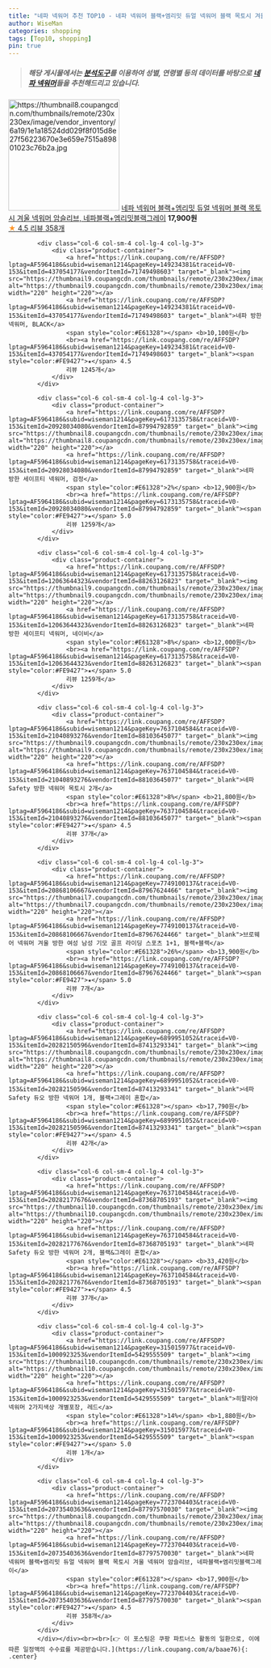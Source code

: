 ```yaml
---
title: "네파 넥워머 추천 TOP10 - 네파 넥워머 블랙+엠리밋 듀얼 넥워머 블랙 목토시 겨울 넥워머 암슬리브, 네파블랙+엠리밋블랙그레이"
author: WiseMan
categories: shopping
tags: [Top10, shopping]
pin: true
---
```


> ##### 해당 게시물에서는 [**분석도구**](https://itemscout.io/)를 이용하여 **성별**, **연령별** 등의 데이터를 바탕으로 [**네파 넥워머**](https://link.coupang.com/a/baae76)들을 추천해드리고 있습니다.
<div class="container"><div class="row">
            <div class="col-6 col-sm-4 col-lg-4 col-lg-3">
                <div class="product-container">
                    <a href="https://link.coupang.com/re/AFFSDP?lptag=AF5964186&subid=wiseman1214&pageKey=7723704403&traceid=V0-153&itemId=20735403636&vendorItemId=87797570030" target="_blank"><img src="https://thumbnail8.coupangcdn.com/thumbnails/remote/230x230ex/image/vendor_inventory/6a19/1e1a18524dd029f8f015d8e27f56223670e3e659e7515a89801023c76b2a.jpg" alt="https://thumbnail8.coupangcdn.com/thumbnails/remote/230x230ex/image/vendor_inventory/6a19/1e1a18524dd029f8f015d8e27f56223670e3e659e7515a89801023c76b2a.jpg" width="220" height="220"></a>
                    <a href="https://link.coupang.com/re/AFFSDP?lptag=AF5964186&subid=wiseman1214&pageKey=7723704403&traceid=V0-153&itemId=20735403636&vendorItemId=87797570030" target="_blank">네파 넥워머 블랙+엠리밋 듀얼 넥워머 블랙 목토시 겨울 넥워머 암슬리브, 네파블랙+엠리밋블랙그레이</a>
                    <span style="color:#E61328"></span> <b>17,900원</b>
                    <br><a href="https://link.coupang.com/re/AFFSDP?lptag=AF5964186&subid=wiseman1214&pageKey=7723704403&traceid=V0-153&itemId=20735403636&vendorItemId=87797570030" target="_blank"><span style="color:#FE9427">★</span> 4.5
                    리뷰 358개</a>
                </div>
            </div>
            
            <div class="col-6 col-sm-4 col-lg-4 col-lg-3">
                <div class="product-container">
                    <a href="https://link.coupang.com/re/AFFSDP?lptag=AF5964186&subid=wiseman1214&pageKey=149234381&traceid=V0-153&itemId=437054177&vendorItemId=71749498603" target="_blank"><img src="https://thumbnail9.coupangcdn.com/thumbnails/remote/230x230ex/image/vendor_inventory/df06/8e63a2726648af3d4dff5183fe01ece05e23106a71b85ec2e933ea824536.jpg" alt="https://thumbnail9.coupangcdn.com/thumbnails/remote/230x230ex/image/vendor_inventory/df06/8e63a2726648af3d4dff5183fe01ece05e23106a71b85ec2e933ea824536.jpg" width="220" height="220"></a>
                    <a href="https://link.coupang.com/re/AFFSDP?lptag=AF5964186&subid=wiseman1214&pageKey=149234381&traceid=V0-153&itemId=437054177&vendorItemId=71749498603" target="_blank">네파 방한 넥워머, BLACK</a>
                    <span style="color:#E61328"></span> <b>10,100원</b>
                    <br><a href="https://link.coupang.com/re/AFFSDP?lptag=AF5964186&subid=wiseman1214&pageKey=149234381&traceid=V0-153&itemId=437054177&vendorItemId=71749498603" target="_blank"><span style="color:#FE9427">★</span> 4.5
                    리뷰 1245개</a>
                </div>
            </div>
            
            <div class="col-6 col-sm-4 col-lg-4 col-lg-3">
                <div class="product-container">
                    <a href="https://link.coupang.com/re/AFFSDP?lptag=AF5964186&subid=wiseman1214&pageKey=6173135758&traceid=V0-153&itemId=20928034080&vendorItemId=87994792859" target="_blank"><img src="https://thumbnail8.coupangcdn.com/thumbnails/remote/230x230ex/image/vendor_inventory/2f50/75789a6386639278de3f02a632a39e1e4be64cc7c303d044abc7a98f7f04.jpg" alt="https://thumbnail8.coupangcdn.com/thumbnails/remote/230x230ex/image/vendor_inventory/2f50/75789a6386639278de3f02a632a39e1e4be64cc7c303d044abc7a98f7f04.jpg" width="220" height="220"></a>
                    <a href="https://link.coupang.com/re/AFFSDP?lptag=AF5964186&subid=wiseman1214&pageKey=6173135758&traceid=V0-153&itemId=20928034080&vendorItemId=87994792859" target="_blank">네파 방한 세이프티 넥워머, 검정</a>
                    <span style="color:#E61328">2%</span> <b>12,900원</b>
                    <br><a href="https://link.coupang.com/re/AFFSDP?lptag=AF5964186&subid=wiseman1214&pageKey=6173135758&traceid=V0-153&itemId=20928034080&vendorItemId=87994792859" target="_blank"><span style="color:#FE9427">★</span> 5.0
                    리뷰 1259개</a>
                </div>
            </div>
            
            <div class="col-6 col-sm-4 col-lg-4 col-lg-3">
                <div class="product-container">
                    <a href="https://link.coupang.com/re/AFFSDP?lptag=AF5964186&subid=wiseman1214&pageKey=6173135758&traceid=V0-153&itemId=12063644323&vendorItemId=88263126823" target="_blank"><img src="https://thumbnail9.coupangcdn.com/thumbnails/remote/230x230ex/image/vendor_inventory/f02f/667636bbb307541cbf60b2c38b8def8170f9c3650d50d14c6d305a90d54d.jpg" alt="https://thumbnail9.coupangcdn.com/thumbnails/remote/230x230ex/image/vendor_inventory/f02f/667636bbb307541cbf60b2c38b8def8170f9c3650d50d14c6d305a90d54d.jpg" width="220" height="220"></a>
                    <a href="https://link.coupang.com/re/AFFSDP?lptag=AF5964186&subid=wiseman1214&pageKey=6173135758&traceid=V0-153&itemId=12063644323&vendorItemId=88263126823" target="_blank">네파 방한 세이프티 넥워머, 네이비</a>
                    <span style="color:#E61328">8%</span> <b>12,000원</b>
                    <br><a href="https://link.coupang.com/re/AFFSDP?lptag=AF5964186&subid=wiseman1214&pageKey=6173135758&traceid=V0-153&itemId=12063644323&vendorItemId=88263126823" target="_blank"><span style="color:#FE9427">★</span> 5.0
                    리뷰 1259개</a>
                </div>
            </div>
            
            <div class="col-6 col-sm-4 col-lg-4 col-lg-3">
                <div class="product-container">
                    <a href="https://link.coupang.com/re/AFFSDP?lptag=AF5964186&subid=wiseman1214&pageKey=7637104584&traceid=V0-153&itemId=21040893276&vendorItemId=88103645077" target="_blank"><img src="https://thumbnail9.coupangcdn.com/thumbnails/remote/230x230ex/image/vendor_inventory/ae65/73c12af76ba5b9569df161cc0a76a98d29d6a2ad4172b61354d194b9eaef.jpg" alt="https://thumbnail9.coupangcdn.com/thumbnails/remote/230x230ex/image/vendor_inventory/ae65/73c12af76ba5b9569df161cc0a76a98d29d6a2ad4172b61354d194b9eaef.jpg" width="220" height="220"></a>
                    <a href="https://link.coupang.com/re/AFFSDP?lptag=AF5964186&subid=wiseman1214&pageKey=7637104584&traceid=V0-153&itemId=21040893276&vendorItemId=88103645077" target="_blank">네파 Safety 방한 넥워머 목토시 2개</a>
                    <span style="color:#E61328">8%</span> <b>21,800원</b>
                    <br><a href="https://link.coupang.com/re/AFFSDP?lptag=AF5964186&subid=wiseman1214&pageKey=7637104584&traceid=V0-153&itemId=21040893276&vendorItemId=88103645077" target="_blank"><span style="color:#FE9427">★</span> 4.5
                    리뷰 37개</a>
                </div>
            </div>
            
            <div class="col-6 col-sm-4 col-lg-4 col-lg-3">
                <div class="product-container">
                    <a href="https://link.coupang.com/re/AFFSDP?lptag=AF5964186&subid=wiseman1214&pageKey=7749100137&traceid=V0-153&itemId=20868106667&vendorItemId=87967624466" target="_blank"><img src="https://thumbnail7.coupangcdn.com/thumbnails/remote/230x230ex/image/vendor_inventory/200c/136d77a05a357f72a34874786c645cb34399be20e053c97b24d0209f1a70.png" alt="https://thumbnail7.coupangcdn.com/thumbnails/remote/230x230ex/image/vendor_inventory/200c/136d77a05a357f72a34874786c645cb34399be20e053c97b24d0209f1a70.png" width="220" height="220"></a>
                    <a href="https://link.coupang.com/re/AFFSDP?lptag=AF5964186&subid=wiseman1214&pageKey=7749100137&traceid=V0-153&itemId=20868106667&vendorItemId=87967624466" target="_blank">브로웨어 넥워머 겨울 방한 여성 남성 기모 골프 라이딩 스포츠 1+1, 블랙+블랙</a>
                    <span style="color:#E61328">26%</span> <b>13,900원</b>
                    <br><a href="https://link.coupang.com/re/AFFSDP?lptag=AF5964186&subid=wiseman1214&pageKey=7749100137&traceid=V0-153&itemId=20868106667&vendorItemId=87967624466" target="_blank"><span style="color:#FE9427">★</span> 5.0
                    리뷰 7개</a>
                </div>
            </div>
            
            <div class="col-6 col-sm-4 col-lg-4 col-lg-3">
                <div class="product-container">
                    <a href="https://link.coupang.com/re/AFFSDP?lptag=AF5964186&subid=wiseman1214&pageKey=6899951052&traceid=V0-153&itemId=20282150596&vendorItemId=87413293341" target="_blank"><img src="https://thumbnail8.coupangcdn.com/thumbnails/remote/230x230ex/image/vendor_inventory/2a4f/c8d98982bdf55dbd55eaac6a79d2926a554b641c489e2529ddad4e661c1f.jpg" alt="https://thumbnail8.coupangcdn.com/thumbnails/remote/230x230ex/image/vendor_inventory/2a4f/c8d98982bdf55dbd55eaac6a79d2926a554b641c489e2529ddad4e661c1f.jpg" width="220" height="220"></a>
                    <a href="https://link.coupang.com/re/AFFSDP?lptag=AF5964186&subid=wiseman1214&pageKey=6899951052&traceid=V0-153&itemId=20282150596&vendorItemId=87413293341" target="_blank">네파 Safety 듀오 방한 넥워머 1개, 블랙+그레이 혼합</a>
                    <span style="color:#E61328"></span> <b>17,790원</b>
                    <br><a href="https://link.coupang.com/re/AFFSDP?lptag=AF5964186&subid=wiseman1214&pageKey=6899951052&traceid=V0-153&itemId=20282150596&vendorItemId=87413293341" target="_blank"><span style="color:#FE9427">★</span> 4.5
                    리뷰 42개</a>
                </div>
            </div>
            
            <div class="col-6 col-sm-4 col-lg-4 col-lg-3">
                <div class="product-container">
                    <a href="https://link.coupang.com/re/AFFSDP?lptag=AF5964186&subid=wiseman1214&pageKey=7637104584&traceid=V0-153&itemId=20282177676&vendorItemId=87368705193" target="_blank"><img src="https://thumbnail10.coupangcdn.com/thumbnails/remote/230x230ex/image/vendor_inventory/7b39/1582a111bfe138f21712783732db06b9904a720caec3ee231444b310c7cc.jpg" alt="https://thumbnail10.coupangcdn.com/thumbnails/remote/230x230ex/image/vendor_inventory/7b39/1582a111bfe138f21712783732db06b9904a720caec3ee231444b310c7cc.jpg" width="220" height="220"></a>
                    <a href="https://link.coupang.com/re/AFFSDP?lptag=AF5964186&subid=wiseman1214&pageKey=7637104584&traceid=V0-153&itemId=20282177676&vendorItemId=87368705193" target="_blank">네파 Safety 듀오 방한 넥워머 2개, 블랙&그레이 혼합</a>
                    <span style="color:#E61328"></span> <b>33,420원</b>
                    <br><a href="https://link.coupang.com/re/AFFSDP?lptag=AF5964186&subid=wiseman1214&pageKey=7637104584&traceid=V0-153&itemId=20282177676&vendorItemId=87368705193" target="_blank"><span style="color:#FE9427">★</span> 4.5
                    리뷰 37개</a>
                </div>
            </div>
            
            <div class="col-6 col-sm-4 col-lg-4 col-lg-3">
                <div class="product-container">
                    <a href="https://link.coupang.com/re/AFFSDP?lptag=AF5964186&subid=wiseman1214&pageKey=315015977&traceid=V0-153&itemId=1000923253&vendorItemId=5429555509" target="_blank"><img src="https://thumbnail10.coupangcdn.com/thumbnails/remote/230x230ex/image/vendor_inventory/6a09/8c9dbc83faaf21de2c80173845c20b8db0447aee155d5537f4bbc149702e.jpg" alt="https://thumbnail10.coupangcdn.com/thumbnails/remote/230x230ex/image/vendor_inventory/6a09/8c9dbc83faaf21de2c80173845c20b8db0447aee155d5537f4bbc149702e.jpg" width="220" height="220"></a>
                    <a href="https://link.coupang.com/re/AFFSDP?lptag=AF5964186&subid=wiseman1214&pageKey=315015977&traceid=V0-153&itemId=1000923253&vendorItemId=5429555509" target="_blank">히말라야넥워머 2가지색상 개별포장, 레드</a>
                    <span style="color:#E61328">14%</span> <b>1,880원</b>
                    <br><a href="https://link.coupang.com/re/AFFSDP?lptag=AF5964186&subid=wiseman1214&pageKey=315015977&traceid=V0-153&itemId=1000923253&vendorItemId=5429555509" target="_blank"><span style="color:#FE9427">★</span> 5.0
                    리뷰 1개</a>
                </div>
            </div>
            
            <div class="col-6 col-sm-4 col-lg-4 col-lg-3">
                <div class="product-container">
                    <a href="https://link.coupang.com/re/AFFSDP?lptag=AF5964186&subid=wiseman1214&pageKey=7723704403&traceid=V0-153&itemId=20735403636&vendorItemId=87797570030" target="_blank"><img src="https://thumbnail8.coupangcdn.com/thumbnails/remote/230x230ex/image/vendor_inventory/6a19/1e1a18524dd029f8f015d8e27f56223670e3e659e7515a89801023c76b2a.jpg" alt="https://thumbnail8.coupangcdn.com/thumbnails/remote/230x230ex/image/vendor_inventory/6a19/1e1a18524dd029f8f015d8e27f56223670e3e659e7515a89801023c76b2a.jpg" width="220" height="220"></a>
                    <a href="https://link.coupang.com/re/AFFSDP?lptag=AF5964186&subid=wiseman1214&pageKey=7723704403&traceid=V0-153&itemId=20735403636&vendorItemId=87797570030" target="_blank">네파 넥워머 블랙+엠리밋 듀얼 넥워머 블랙 목토시 겨울 넥워머 암슬리브, 네파블랙+엠리밋블랙그레이</a>
                    <span style="color:#E61328"></span> <b>17,900원</b>
                    <br><a href="https://link.coupang.com/re/AFFSDP?lptag=AF5964186&subid=wiseman1214&pageKey=7723704403&traceid=V0-153&itemId=20735403636&vendorItemId=87797570030" target="_blank"><span style="color:#FE9427">★</span> 4.5
                    리뷰 358개</a>
                </div>
            </div>
            </div></div><br><br>[👉 이 포스팅은 쿠팡 파트너스 활동의 일환으로, 이에 따른 일정액의 수수료를 제공받습니다.](https://link.coupang.com/a/baae76){: .center}